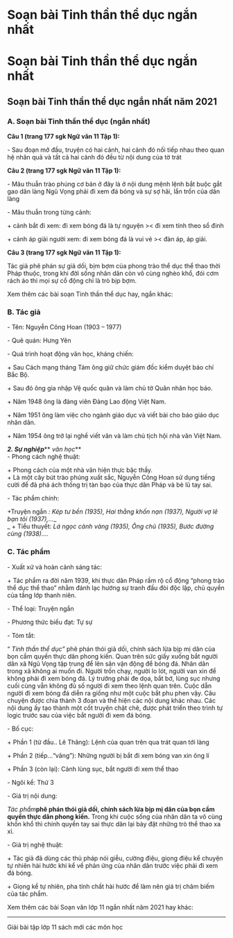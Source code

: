 # Soạn bài Tinh thần thể dục ngắn nhất

# Soạn bài Tinh thần thể dục ngắn nhất

## Soạn bài Tinh thần thể dục ngắn nhất năm 2021

### **A. Soạn bài Tinh thần thể dục (ngắn nhất)**

**Câu 1 (trang 177 sgk Ngữ văn 11 Tập 1):**

\- Sau đoạn mở đầu, truyện có hai cảnh, hai cảnh đó nối tiếp nhau theo quan hệ nhân quả và tất cả hai cảnh đó đều từ nội dung của tờ trát

**Câu 2 (trang 177 sgk Ngữ văn 11 Tập 1):**

\- Mâu thuẫn trào phúng cơ bản ở đây là ở nội dung mệnh lệnh bắt buộc gắt gao dân làng Ngũ Vọng phải đi xem đá bóng và sự sợ hãi, lẩn trốn của dân làng 

\- Mâu thuẫn trong từng cảnh: 

\+ cảnh bắt đi xem: đi xem bóng đá là tự nguyện >< đi xem tính theo sổ đinh 

\+ cảnh áp giải người xem: đi xem bóng đá là vui vẻ >< đàn áp, áp giải. 

**Câu 3 (trang 177 sgk Ngữ văn 11 Tập 1):**

Tác giả phê phán sự giả dối, bịm bợm của phong trào thể dục thể thao thời Pháp thuộc, trong khi đời sống nhân dân còn vô cùng nghèo khổ, đói cơm rách áo thì mọi sự cổ động chỉ là trò bịp bợm.

Xem thêm các bài soạn Tinh thần thể dục hay, ngắn khác:

### **B. Tác giả**

\- Tên: Nguyễn Công Hoan (1903 – 1977)

\- Quê quán: Hưng Yên

\- Quá trình hoạt động văn học, kháng chiến:

\+ Sau Cách mạng tháng Tám ông giữ chức giám đốc kiểm duyệt báo chí Bắc Bộ.

\+ Sau đó ông gia nhập Vệ quốc quân và làm chủ tờ Quân nhân học báo.

\+ Năm 1948 ông là đảng viên Đảng Lao động Việt Nam.

\+ Năm 1951 ông làm việc cho ngành giáo dục và viết bài cho báo giáo dục nhân dân.

\+ Năm 1954 ông trở lại nghề viết văn và làm chủ tịch hội nhà văn Việt Nam.

_**2\. Sự nghiệp**_** _văn học_**  
\- Phong cách nghệ thuật: 

\+ Phong cách của một nhà văn hiện thực bậc thầy.  
\+ Là một cây bút trào phúng xuất sắc, Nguyễn Công Hoan sử dụng tiếng cười để đả phá ách thống trị tàn bạo của thực dân Pháp và bè lũ tay sai.

\- Tác phẩm chính:

+Truyện ngắn _: Kép tư bền (1935), Hai thằng khốn nạn (1937), Người vợ lẽ bạn tôi (1937),...__  
_ \+ Tiểu thuyết:  _Lá ngọc cành vàng (1935), Ông chủ (1935), Bước đường cùng (1938)...._

  


### **C. Tác phẩm**

\- Xuất xứ và hoàn cảnh sáng tác: 

\+ Tác phẩm ra đời năm 1939, khi thực dân Pháp rầm rộ cổ động “phong trào thể dục thể thao” nhằm đánh lạc hướng sự tranh đấu đòi độc lập, chủ quyền của tầng lớp thanh niên.

\- Thể loại: Truyện ngắn

\- Phương thức biểu đạt: Tự sự

\- Tóm tắt:

“ _Tinh thần thể dục”_ phê phán thói giả dối, chính sách lừa bịp mị dân của bọn cầm quyền thực dân phong kiến. Quan trên sức giấy xuống bắt người dân xã Ngũ Vọng tập trung để lên sân vận động để bóng đá. Nhân dân trong xã không ai muốn đi. Người trốn chạy, người lo lót, người van xin để không phải đi xem bóng đá. Lý trưởng phải đe dọa, bắt bớ, lùng sục nhưng cuối cùng vẫn không đủ số người đi xem theo lệnh quan trên. Cuộc dẫn người đi xem bóng đá diễn ra giống như một cuộc bắt phu phen vậy. Câu chuyện được chia thành 3 đoạn và thể hiện các nội dung khác nhau. Các nội dung ấy tạo thành một cốt truyện chặt chẽ, được phát triển theo trình tự logic trước sau của việc bắt người đi xem đá bóng.

\- Bố cục: 

\+ Phần 1 (từ đầu.. Lê Thăng): Lệnh của quan trên qua trát quan tới làng

\+ Phần 2 (tiếp…“vâng”): Những người bị bắt đi xem bóng van xin ông lí

\+ Phần 3 (còn lại): Cảnh lùng sục, bắt người đi xem thể thao

\- Ngôi kể: Thứ 3

\- Giá trị nội dung: 

_Tác phẩm_**phê phán thói giả dối, chính sách lừa bịp mị dân của bọn cầm quyền thực dân phong kiến.** Trong khi cuộc sống của nhân dân ta vô cùng khốn khổ thì chính quyền tay sai thực dân lại bày đặt những trò thể thao xa xỉ.

\- Giá trị nghệ thuật:

\+ Tác giả đã dùng các thủ pháp nói giễu, cường điệu, giọng điệu kể chuyện tự nhiên hài hước khi kể về phản ứng của nhân dân trước việc phải đi xem đá bóng.

\+ Giọng kể tự nhiên, pha tính chất hài hước để làm nên giá trị châm biếm của tác phẩm.

Xem thêm các bài Soạn văn lớp 11 ngắn nhất năm 2021 hay khác:

* * *

Giải bài tập lớp 11 sách mới các môn học
